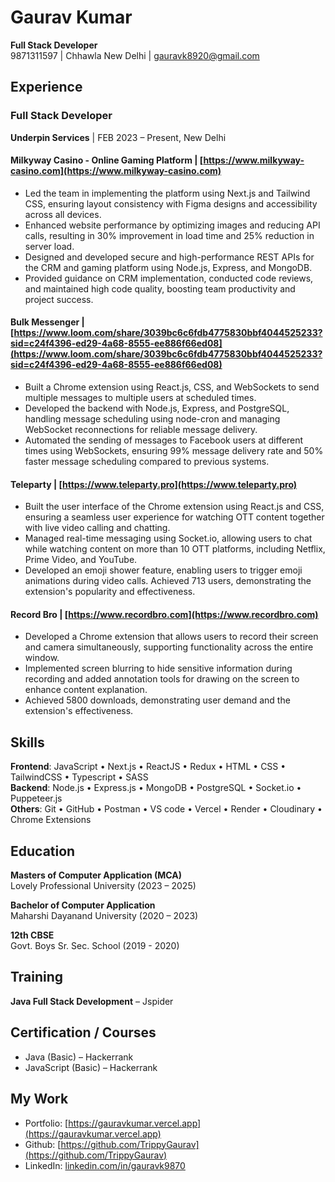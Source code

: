 
# Gaurav Kumar
**Full Stack Developer**  
9871311597 | Chhawla New Delhi | gauravk8920@gmail.com  

## Experience

### Full Stack Developer  
**Underpin Services** | FEB 2023 – Present, New Delhi  

#### Milkyway Casino - Online Gaming Platform | [https://www.milkyway-casino.com](https://www.milkyway-casino.com)
- Led the team in implementing the platform using Next.js and Tailwind CSS, ensuring layout consistency with Figma designs and accessibility across all devices.
- Enhanced website performance by optimizing images and reducing API calls, resulting in 30% improvement in load time and 25% reduction in server load.
- Designed and developed secure and high-performance REST APIs for the CRM and gaming platform using Node.js, Express, and MongoDB.
- Provided guidance on CRM implementation, conducted code reviews, and maintained high code quality, boosting team productivity and project success.

#### Bulk Messenger | [https://www.loom.com/share/3039bc6c6fdb4775830bbf4044525233?sid=c24f4396-ed29-4a68-8555-ee886f66ed08](https://www.loom.com/share/3039bc6c6fdb4775830bbf4044525233?sid=c24f4396-ed29-4a68-8555-ee886f66ed08)
- Built a Chrome extension using React.js, CSS, and WebSockets to send multiple messages to multiple users at scheduled times.
- Developed the backend with Node.js, Express, and PostgreSQL, handling message scheduling using node-cron and managing WebSocket reconnections for reliable message delivery.
- Automated the sending of messages to Facebook users at different times using WebSockets, ensuring 99% message delivery rate and 50% faster message scheduling compared to previous systems.

#### Teleparty | [https://www.teleparty.pro](https://www.teleparty.pro)
- Built the user interface of the Chrome extension using React.js and CSS, ensuring a seamless user experience for watching OTT content together with live video calling and chatting.
- Managed real-time messaging using Socket.io, allowing users to chat while watching content on more than 10 OTT platforms, including Netflix, Prime Video, and YouTube.
- Developed an emoji shower feature, enabling users to trigger emoji animations during video calls. Achieved 713 users, demonstrating the extension's popularity and effectiveness.

#### Record Bro | [https://www.recordbro.com](https://www.recordbro.com)
- Developed a Chrome extension that allows users to record their screen and camera simultaneously, supporting functionality across the entire window.
- Implemented screen blurring to hide sensitive information during recording and added annotation tools for drawing on the screen to enhance content explanation.
- Achieved 5800 downloads, demonstrating user demand and the extension's effectiveness.

## Skills
**Frontend**: JavaScript • Next.js • ReactJS • Redux • HTML • CSS • TailwindCSS • Typescript • SASS  
**Backend**: Node.js • Express.js • MongoDB • PostgreSQL • Socket.io • Puppeteer.js  
**Others**: Git • GitHub • Postman • VS code • Vercel • Render • Cloudinary • Chrome Extensions  

## Education
**Masters of Computer Application (MCA)**  
Lovely Professional University (2023 – 2025)

**Bachelor of Computer Application**  
Maharshi Dayanand University (2020 – 2023)

**12th CBSE**  
Govt. Boys Sr. Sec. School (2019 - 2020)

## Training
**Java Full Stack Development** – Jspider  

## Certification / Courses
- Java (Basic) – Hackerrank
- JavaScript (Basic) – Hackerrank

## My Work
- Portfolio: [https://gauravkumar.vercel.app](https://gauravkumar.vercel.app)
- Github: [https://github.com/TrippyGaurav](https://github.com/TrippyGaurav)
- LinkedIn: [linkedin.com/in/gauravk9870](https://linkedin.com/in/gauravk9870)
